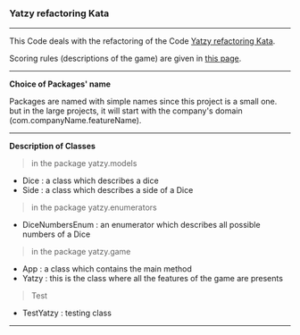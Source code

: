 ### Yatzy refactoring Kata
***

This Code deals with the refactoring of the Code [Yatzy refactoring Kata](https://github.com/emilybache/Yatzy-Refactoring-Kata/tree/main/java).

Scoring rules (descriptions of the game) are given in [this page](https://sammancoaching.org/kata_descriptions/yatzy.html).

***
**Choice of Packages' name**

Packages are named with simple names since this project is a small one.
but in the large projects, it will start with the company's domain (com.companyName.featureName).

***

**Description of Classes**

> in the package yatzy.models
- Dice : a class which describes a dice
- Side : a class which describes a side of a Dice

> in the package yatzy.enumerators
- DiceNumbersEnum : an enumerator which describes all possible numbers of a Dice

> in the package yatzy.game
- App : a class which contains the main method
- Yatzy : this is the class where all the features of the game are presents

> Test
- TestYatzy : testing class
***

